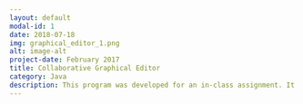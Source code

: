 ```yaml
---
layout: default
modal-id: 1
date: 2018-07-18
img: graphical_editor_1.png
alt: image-alt
project-date: February 2017
title: Collaborative Graphical Editor
category: Java
description: This program was developed for an in-class assignment. It sets up a client-server architecture that allows multiple computers to create and edit shapes on the same sketch pad. Overall it was a fun first project in java dealing with client-server interactions. As this was an in-class assignment, I cannot post code to GitHub—please contact me if you'd like to take a look at it.
---
```

